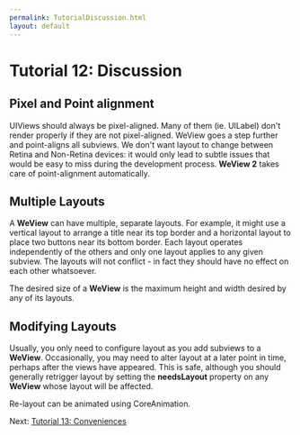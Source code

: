 ```yaml
---
permalink: TutorialDiscussion.html
layout: default
---
```


# Tutorial 12: Discussion


<!-- TEMPLATE START -->

## Pixel and Point alignment

UIViews should always be pixel-aligned.  Many of them (ie. UILabel) don't render properly if they are not pixel-aligned.  WeView goes a step further and point-aligns all subviews.  We don't want layout to change between Retina and Non-Retina devices: it would only lead to subtle issues that would be easy to miss during the development process.  **WeView 2** takes care of point-alignment automatically.

## Multiple Layouts

A **WeView** can have multiple, separate layouts.  For example, it might use a vertical layout to arrange a title near its top border and a horizontal layout to place two buttons near its bottom border.  Each layout operates independently of the others and only one layout applies to any given subview.  The layouts will not conflict - in fact they should have no effect on each other whatsoever.

The desired size of a **WeView** is the maximum height and width desired by any of its layouts.

## Modifying Layouts

Usually, you only need to configure layout as you add subviews to a **WeView**.  Occasionally, you may need to alter layout at a later point in time, perhaps after the views have appeared.  This is safe, although you should generally retrigger layout by setting the __needsLayout__ property on any **WeView** whose layout will be affected.  

Re-layout can be animated using CoreAnimation.

<!-- TEMPLATE END -->

<p class="nextLink">Next:  <a href="TutorialConvenience.html">Tutorial 13: Conveniences</a></p>
